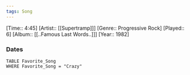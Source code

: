 ```yaml
---
tags: Song  
---
```

[Time:: 4:45]
[Artist:: [[Supertramp]]]
[Genre:: Progressive Rock]
[Played:: 6]
[Album:: [[..Famous Last Words..]]]
[Year:: 1982]
### Dates
````dataview
TABLE Favorite_Song
WHERE Favorite_Song = "Crazy"
````